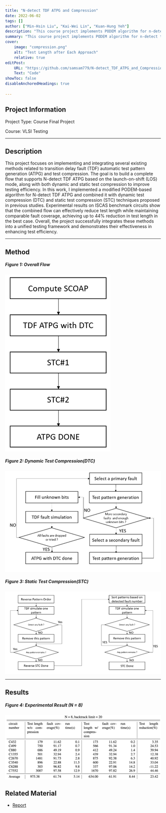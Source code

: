 ```yaml
---
title: "N-detect TDF ATPG and Compression" 
date: 2022-06-02
tags: []
author: ["Min-Hsin Liu", "Kai-Wei Lin", "Kuan-Hung Yeh"]
description: "This course project implements PODEM algorithm for n-detect transition delay fault(TDF) pattern generation and applies both dynamic and static pattern compression methods."
summary: "This course project implements PODEM algorithm for n-detect transition delay fault(TDF) pattern generation and applies both dynamic and static pattern compression methods."
cover:
    image: "compression.png"
    alt: "Test Length after Each Approach"
    relative: true
editPost:
    URL: "https://github.com/samsam779/N-detect_TDF_ATPG_and_Compression"
    Text: "Code"
showToc: false
disableAnchoredHeadings: true

---
```

## Project Information
Project Type: Course Final Project

Course: VLSI Testing

---

## Description

This project focuses on implementing and integrating several existing methods related to transition delay fault (TDF) automatic test pattern generation (ATPG) and test compression. The goal is to build a complete flow that supports N-detect TDF ATPG based on the launch-on-shift (LOS) mode, along with both dynamic and static test compression to improve testing efficiency. In this work, I implemented a modified PODEM-based algorithm for N-detect TDF ATPG and combined it with dynamic test compression (DTC) and static test compression (STC) techniques proposed in previous studies. Experimental results on ISCAS benchmark circuits show that the combined flow can effectively reduce test length while maintaining comparable fault coverage, achieving up to 44% reduction in test length in the best case. Overall, the project successfully integrates these methods into a unified testing framework and demonstrates their effectiveness in enhancing test efficiency.


---
## Method

##### Figure 1: Overall Flow

![](overallflow.png)

##### Figure 2: Dynamic Test Compression(DTC)

![](dtc.jpg)

##### Figure 3: Static Test Compression(STC)

![](Capture.png)

---
## Results

##### Figure 4: Experimental Result (N = 8)

![](result.png)


## Related Material

+ [Report](report.pdf)